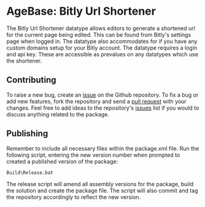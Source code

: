 # AgeBase: Bitly Url Shortener

The Bitly Url Shortener datatype allows editors to generate a shortened url for the current page being edited. This can be found from Bitly's settings page when logged in. The datatype also accommodates for if you have any custom domains setup for your Bitly account. The datatype requires a login and api key. These are accessible as prevalues on any datatypes which use the shortener.

## Contributing

To raise a new bug, create an [issue](https://github.com/agebase/umbraco-bitly-url-shortener/issues) on the Github repository. To fix a bug or add new features, fork the repository and send a [pull request](https://github.com/agebase/umbraco-bitly-url-shortener/pulls) with your changes. Feel free to add ideas to the repository's [issues](https://github.com/agebase/umbraco-bitly-url-shortener/issues) list if you would to discuss anything related to the package.

## Publishing

Remember to include all necessary files within the package.xml file. Run the following script, entering the new version number when prompted to created a published version of the package:

    Build\Release.bat

The release script will amend all assembly versions for the package, build the solution and create the package file. The script will also commit and tag the repository accordingly to reflect the new version.
